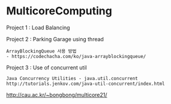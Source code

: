 # MulticoreComputing

Project 1 : Load Balancing

Project 2 : Parking Garage using thread
    
    ArrayBlockingQueue 사용 방법 
    - https://codechacha.com/ko/java-arrayblockingqueue/

Project 3 : Use of concurrent util

    Java Concurrency Utilities - java.util.concurrent
    http://tutorials.jenkov.com/java-util-concurrent/index.html

http://cau.ac.kr/~bongbong/multicore21/